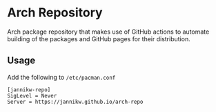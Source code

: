 # Arch Repository

Arch package repository that makes use of GitHub actions to automate building of the packages and GitHub pages for their distribution.

## Usage

Add the following to `/etc/pacman.conf`
```
[jannikw-repo]
SigLevel = Never
Server = https://jannikw.github.io/arch-repo
```